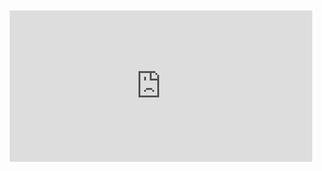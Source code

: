 <div style="position:relative;padding-bottom:48%; margin:10px">
    <iframe src="https://www.youtube.com/embed/kXtjakXxmuE?start=0" frameborder="0" allow="accelerometer; autoplay; encrypted-media; gyroscope; picture-in-picture" allowfullscreen 
    	style="position:absolute;width:100%;height:100%;"></iframe>
</div>
